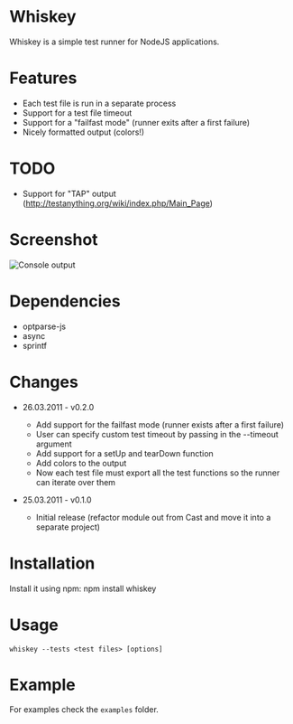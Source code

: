 Whiskey
=======

Whiskey is a simple test runner for NodeJS applications.

Features
========

* Each test file is run in a separate process
* Support for a test file timeout
* Support for a "failfast mode" (runner exits after a first failure)
* Nicely formatted output (colors!)

TODO
====

* Support for "TAP" output (http://testanything.org/wiki/index.php/Main_Page)

Screenshot
==========
![Console output](https://img.skitch.com/20110326-j5rk1damqt4yr7adw5mjqbqjd.jpg)

Dependencies
===========

* optparse-js
* async
* sprintf

Changes
=======

* 26.03.2011 - v0.2.0
  * Add support for the failfast mode (runner exists after a first failure)
  * User can specify custom test timeout by passing in the --timeout argument
  * Add support for a setUp and tearDown function
  * Add colors to the output
  * Now each test file must export all the test functions so the runner can
    iterate over them

* 25.03.2011 - v0.1.0
  * Initial release (refactor module out from Cast and move it into a separate
    project)

Installation
============

Install it using npm:
    npm install whiskey

Usage
=====

    whiskey --tests <test files> [options]

Example
=======

For examples check the `examples` folder.
